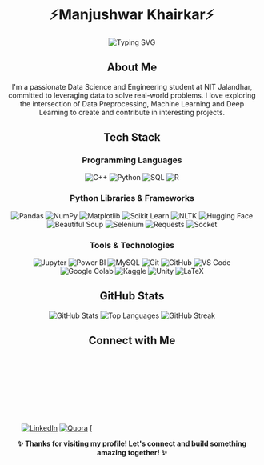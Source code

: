 <div align="center">

# ⚡Manjushwar Khairkar⚡

<img src="https://readme-typing-svg.herokuapp.com?font=Fira+Code&pause=1000&color=2196F3&center=true&vCenter=true&width=435&lines=Data+Scientist;Machine+Learning+Enthusiast;Deep+Learning+Explorer" alt="Typing SVG" />

## About Me

I'm a passionate Data Science and Engineering student at NIT Jalandhar, committed to leveraging data to solve real-world problems. I love exploring the intersection of Data Preprocessing, Machine Learning and Deep Learning to create and contribute in interesting projects.

## Tech Stack

### Programming Languages
![C++](https://img.shields.io/badge/C++-00599C?style=for-the-badge&logo=c%2B%2B&logoColor=white)
![Python](https://img.shields.io/badge/Python-3776AB?style=for-the-badge&logo=python&logoColor=white)
![SQL](https://img.shields.io/badge/SQL-4479A1?style=for-the-badge&logo=mysql&logoColor=white)
![R](https://img.shields.io/badge/R-276DC3?style=for-the-badge&logo=r&logoColor=white)

### Python Libraries & Frameworks
![Pandas](https://img.shields.io/badge/Pandas-150458?style=for-the-badge&logo=pandas&logoColor=white)
![NumPy](https://img.shields.io/badge/NumPy-013243?style=for-the-badge&logo=numpy&logoColor=white)
![Matplotlib](https://img.shields.io/badge/Matplotlib-11557c?style=for-the-badge&logo=python&logoColor=white)
![Scikit Learn](https://img.shields.io/badge/Scikit_Learn-F7931E?style=for-the-badge&logo=scikit-learn&logoColor=white)
![NLTK](https://img.shields.io/badge/NLTK-85C1E9?style=for-the-badge&logo=python&logoColor=white)
![Hugging Face](https://img.shields.io/badge/Hugging_Face-FFD21E?style=for-the-badge&logo=huggingface&logoColor=black)
![Beautiful Soup](https://img.shields.io/badge/Beautiful_Soup-59666C?style=for-the-badge&logo=python&logoColor=white)
![Selenium](https://img.shields.io/badge/Selenium-43B02A?style=for-the-badge&logo=selenium&logoColor=white)
![Requests](https://img.shields.io/badge/Requests-FF6B6B?style=for-the-badge&logo=python&logoColor=white)
![Socket](https://img.shields.io/badge/Socket-4A90E2?style=for-the-badge&logo=python&logoColor=white)

### Tools & Technologies
![Jupyter](https://img.shields.io/badge/Jupyter-F37626?style=for-the-badge&logo=jupyter&logoColor=white)
![Power BI](https://img.shields.io/badge/Power_BI-F2C811?style=for-the-badge&logo=powerbi&logoColor=black)
![MySQL](https://img.shields.io/badge/MySQL-4479A1?style=for-the-badge&logo=mysql&logoColor=white)
![Git](https://img.shields.io/badge/Git-F05032?style=for-the-badge&logo=git&logoColor=white)
![GitHub](https://img.shields.io/badge/GitHub-181717?style=for-the-badge&logo=github&logoColor=white)
![VS Code](https://img.shields.io/badge/VS_Code-007ACC?style=for-the-badge&logo=visual-studio-code&logoColor=white)
![Google Colab](https://img.shields.io/badge/Google_Colab-F9AB00?style=for-the-badge&logo=google-colab&logoColor=google)
![Kaggle](https://img.shields.io/badge/Kaggle-20BEFF?style=for-the-badge&logo=kaggle&logoColor=white)
![Unity](https://img.shields.io/badge/Unity-000000?style=for-the-badge&logo=unity&logoColor=white)
![LaTeX](https://img.shields.io/badge/LaTeX-008080?style=for-the-badge&logo=latex&logoColor=white)

## GitHub Stats

<img src="https://github-readme-stats.vercel.app/api?username=manjushwarofficial&show_icons=true&theme=radical&hide_border=true" alt="GitHub Stats" />

<img src="https://github-readme-stats.vercel.app/api/top-langs/?username=manjushwarofficial&layout=compact&theme=radical&hide_border=true" alt="Top Languages" />

<img src="https://github-readme-streak-stats.herokuapp.com/?user=manjushwarofficial&theme=radical&hide_border=true" alt="GitHub Streak" />

## Connect with Me

[![LinkedIn]([https://img.shields.io/badge/LinkedIn-0A66C2?style=for-the-badge&logo=linkedin&logoColor=white)](your-linkedin-url](https://www.linkedin.com/in/manjushwar-khairkar-a1ba39309/))
[![Quora]([https://img.shields.io/badge/GitHub-181717?style=for-the-badge&logo=github&logoColor=white)](https://github.com/yourusername](https://www.quora.com/profile/Manjushwar-Khaikar))
[![Email](mailto:manjushwarpk.ds.23@nitj.ac.in)


<b>✨ Thanks for visiting my profile! Let's connect and build something amazing together! ✨</b>

</div>
